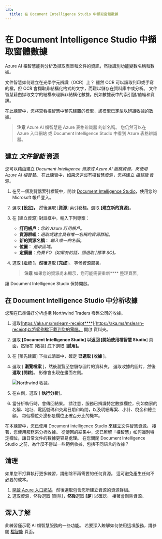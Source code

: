 ```yaml
---
lab:
  title: 在 Document Intelligence Studio 中擷取窗體數據
---
```


# 在 Document Intelligence Studio 中擷取窗體數據

Azure AI 檔智慧能夠分析及擷取表單和文件的資訊，然後識別功能變數名稱和數據。 

文件智慧如何建立在光學字元辨識（OCR）上？ 雖然 OCR 可以讀取列印或手寫的檔，但 OCR 會擷取非結構化格式的文字，而難以儲存在資料庫中或分析。 文件智慧藉由擷取文字的結構來理解非結構化數據，例如數據表中的索引鍵/值組和資訊。 

在此練習中，您將查看檔智慧中預先建置的模型，該模型已定型以辨識收據的數據。 

> **注意** Azure AI 檔智慧是 Azure 表格辨識器 的新名稱。 您仍然可以在 Azure 入口網站 或 Document Intelligence Studio 中看到 Azure 表格辨識器。

## 建立 *文件智能* 資源

您可以藉由建立 *Document Intelligence 資源或 *Azure AI 服務*資源，來使用 Azure AI 檔智慧*。 在此練習中，如果您還沒有檔智慧資源，您將建立 *檔智能* 資源。

1. 在另一個瀏覽器索引標籤中，開啟 [Document Intelligence Studio](https://formrecognizer.appliedai.azure.com/studio)，使用您的 Microsoft 帳戶登入。
1. 選取 **[設定]，** 然後選取 [**資源**] 索引卷標。選取 **[建立新的資源**]。
1. 在 [建立資源] 對話框中，輸入下列專案：
    - **訂用帳戶**：*您的 Azure 訂用帳戶*。
    - **資源群組**：*選取或建立具有唯一名稱的資源群組*。
    - **新的資源名稱**： *輸入唯一的名稱*。
    - **位置**： *選取區域*。
    - **定價層**：*免費 FO（如果有的話，請選取 [標準 SO]。*
1. 選取 [繼續 **]，然後**選取 **[完成**]。 等候資源部署。

    >**注意** 如果您的資源尚未顯示，您可能需要重新**** 整理頁面。

讓 Document Intelligence Studio 保持開啟。

## 在 Document Intelligence Studio 中分析收據

您現在已準備好分析虛構 Northwind Traders 零售公司的收據。

1. 選取[https://aka.ms/mslearn-receipt****](https://aka.ms/mslearn-receipt)以將範例檔下載到您的電腦。 開啟  資料夾。 
1. 選取 **[Document Intelligence Studio] 以返回 **[開始使用檔智慧 Studio****] 頁面，然後在 [收據] 底下選取 [**試用]。**
1. 在 [預先建置] 下拉式清單中，確定 **已選取 [收據** ]。
1. 選取 [ **瀏覽檔案** ]，然後瀏覽至您儲存圖片的資料夾。 選取收據的圖片，然後 **選取 [開啟**]。 影像會出現在畫面左側。

    ![Northwind 收據。](media/document-intelligence/northwind-receipt.jpg)

1. 在右側，選取 [ **執行分析**]。
1. 當分析執行時，會傳回結果。 請注意，服務已辨識特定數據欄位，例如商家的名稱、地址、電話號碼和交易日期和時間，以及明細專案、小計、稅金和總金額。 每個欄位旁邊都是欄位正確百分比的機率。

在本練習中，您已使用 Document Intelligence Studio 來建立文件智慧資源。 接著，您使用服務來分析收據。 從傳回的結果中，您已瞭解「檔智慧」如何識別特定欄位，讓日常文件的數據更容易處理。 在您關閉 Document Intelligence Studio 之前，為什麼不嘗試一些範例收據，包括不同語言的收據？

## 清理

如果您不打算執行更多練習，請刪除不再需要的任何資源。 這可避免產生任何不必要的成本。

1. [開啟 Azure 入口網站]( https://portal.azure.com)，然後選取包含您所建立資源的資源群組。
1. 選取資源，然後選取 [刪除]**，然後**選取 **[是**] 以確認。 接著會刪除資源。

## 深入了解

此練習僅示範 AI 檔智慧服務的一些功能。 若要深入瞭解如何使用這項服務，請參閱 [檔智能](https://learn.microsoft.com/azure/ai-services/document-intelligence/overview?view=doc-intel-3.1.0) 頁面。
